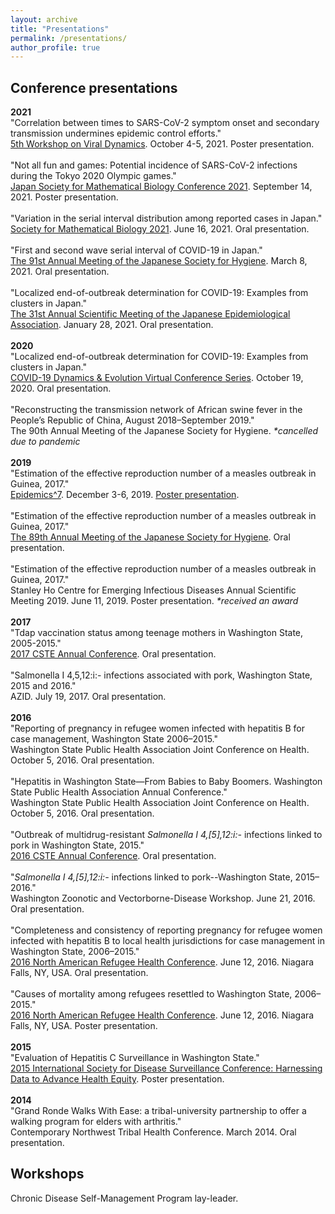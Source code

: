 ```yaml
---
layout: archive
title: "Presentations"
permalink: /presentations/
author_profile: true
---
```



## Conference presentations ##
**2021**<br>
"Correlation between times to SARS-CoV-2 symptom onset and secondary transmission undermines epidemic control efforts."<br>
[5th Workshop on Viral Dynamics](https://www.fredhutch.org/en/events/workshop-on-virus-dynamics.html). October 4-5, 2021. Poster presentation.
<br><br>
"Not all fun and games: Potential incidence of SARS-CoV-2 infections during the Tokyo 2020 Olympic games."<br>
[Japan Society for Mathematical Biology Conference 2021](https://sites.google.com/view/jsmb2021conference/). September 14, 2021. Poster presentation.
<br><br>
"Variation in the serial interval distribution among reported cases in Japan."<br>
[Society for Mathematical Biology 2021](http://schedule.smb2021.org/). June 16, 2021. Oral presentation.
<br><br>
"First and second wave serial interval of COVID-19 in Japan."<br>
[The 91st Annual Meeting of the Japanese Society for Hygiene](https://pcojapan.jp/jsh91/). March 8, 2021. Oral presentation.
<br><br>
"Localized end-of-outbreak determination for COVID-19: Examples from clusters in Japan."<br>
[The 31st Annual Scientific Meeting of the Japanese Epidemiological Association](https://jea31.com/). January 28, 2021. Oral presentation.
<br><br>
**2020**<br>
"Localized end-of-outbreak determination for COVID-19: Examples from clusters in Japan."<br>
[COVID-19 Dynamics & Evolution Virtual Conference Series](https://cpd.ucsd.edu/covid19/101920.html). October 19, 2020. Oral presentation.
<br><br>
"Reconstructing the transmission network of African swine fever in the People’s Republic of China, August 2018–September 2019."<br>
The 90th Annual Meeting of the Japanese Society for Hygiene. *\*cancelled due to pandemic*
<br><br>
**2019**<br>
"Estimation of the effective reproduction number of a measles outbreak in Guinea, 2017."<br>
[Epidemics^7](https://www.elsevier.com/events/conferences/international-conference-on-infectious-disease-dynamics/about/previous-epidemics-conferences). December 3-6, 2019. <a href="/files/presentations/Linton_2021-12_Epidemics7.pdf">Poster presentation</a>.
<br><br>
"Estimation of the effective reproduction number of a measles outbreak in Guinea, 2017."<br>
[The 89th Annual Meeting of the Japanese Society for Hygiene](http://www.nihon-eisei.org/annualmeeting/89/). Oral presentation.
<br><br>
"Estimation of the effective reproduction number of a measles outbreak in Guinea, 2017."<br>
Stanley Ho Centre for Emerging Infectious Diseases Annual Scientific Meeting 2019. June 11, 2019. Poster presentation. *\*received an award*
<br><br>
**2017**<br>
"Tdap vaccination status among teenage mothers in Washington State, 2005-2015."<br>
[2017 CSTE Annual Conference](https://cste.confex.com/cste/2017/webprogram/Session4449.html). Oral presentation.
<br><br>
"Salmonella I 4,5,12:i:- infections associated with pork, Washington State, 2015 and 2016."<br>
AZID. July 19, 2017. Oral presentation.
<br><br>
**2016**<br>
"Reporting of pregnancy in refugee women infected with hepatitis B for case management, Washington State 2006–2015."<br>
Washington State Public Health Association Joint Conference on Health. October 5, 2016. Oral presentation.
<br><br>
"Hepatitis in Washington State—From Babies to Baby Boomers. Washington State Public Health Association Annual Conference."<br>
Washington State Public Health Association Joint Conference on Health. October 5, 2016. Oral presentation.
<br><br>
"Outbreak of multidrug-resistant *Salmonella I 4,[5],12:i:-* infections linked to pork in Washington State, 2015."<br>
[2016 CSTE Annual Conference](https://cste.confex.com/cste/2016/webprogram/Session3553.html). Oral presentation.
<br><br>
"*Salmonella I 4,[5],12:i:-* infections linked to pork--Washington State, 2015–2016."<br>
Washington Zoonotic and Vectorborne-Disease Workshop. June 21, 2016. Oral presentation.
<br><br>
"Completeness and consistency of reporting pregnancy for refugee women infected with hepatitis B to local health jurisdictions for case management in Washington State, 2006–2015."<br>
[2016 North American Refugee Health Conference](http://refugeesociety.org/north-american-refugee-health-conference). June 12, 2016. Niagara Falls, NY, USA. Oral presentation.
<br><br>
"Causes of mortality among refugees resettled to Washington State, 2006–2015."<br>
[2016 North American Refugee Health Conference](http://refugeesociety.org/north-american-refugee-health-conference). June 12, 2016. Niagara Falls, NY, USA. Poster presentation.
<br><br>
**2015**<br>
"Evaluation of Hepatitis C Surveillance in Washington State."<br>
[2015 International Society for Disease Surveillance Conference: Harnessing Data to Advance Health Equity](https://knowledgerepository.syndromicsurveillance.org/2015-international-society-disease-surveillance-conference-harnessing-data-advance-health-equity). Poster presentation.
<br><br>
**2014**<br>
"Grand Ronde Walks With Ease: a tribal-university partnership to offer a walking program for elders with arthritis."<br>
Contemporary Northwest Tribal Health Conference. March 2014. Oral presentation.



## Workshops ##
Chronic Disease Self-Management Program lay-leader.
